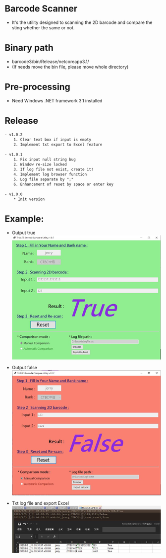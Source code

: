 # Barcode Scanner
 - It's the utility designed to scanning the 2D barcode and compare the sting whether the same or not.


# Binary path
 - barcode3/bin/Release/netcoreapp3.1/
 - (If needs move the bin file, please move whole directory)


# Pre-processing
 - Need Windows .NET framework 3.1 installed


# Release
    - v1.0.2
        1. Clear text box if input is empty
        2. Implement txt export to Excel feature

    - v1.0.1
        1. Fix input null string bug
        2. Window re-size locked
        3. If log file not exist, create it!
        4. Implement log browser function
        5. Log file separate by ";"
        6. Enhancement of reset by space or enter key

    - v1.0.0
        * Init version

# Example:
 - Output true
![Correct 2D compare](./image/sample_true.jpg)

 - Output false
![Incorrect 2D compare](./image/sample_false.jpg)

 - Txt log file and export Excel
![Log file](./image/log.jpg)

